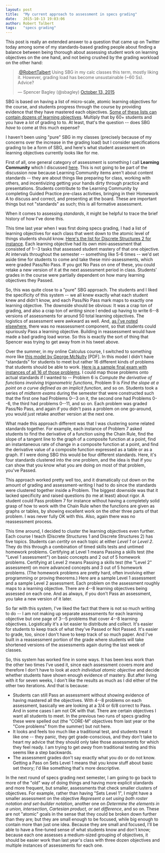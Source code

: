 ```yaml
---
layout: post
title:  "My current approach to assessment in specs grading"
date:   2015-10-13 19:03:06  
author: Robert Talbert
tags: 	"specs grading"
---
```

This post is really an extended answer to a question that came up on Twitter today among some of my standards-based grading people about finding a balance between being thorough about assessing student work on learning objectives on the one hand, and not being crushed by the grading workload on the other hand:

<blockquote class="twitter-tweet" lang="en"><p lang="en" dir="ltr">.<a href="https://twitter.com/RobertTalbert">@RobertTalbert</a> Using SBG in my calc classes this term, mostly liking it. However, grading load has become unsustainable (~60 Ss). Advice?</p>&mdash; Spencer Bagley (@sbagley) <a href="https://twitter.com/sbagley/status/653973040879939584">October 13, 2015</a></blockquote>
<script async src="//platform.twitter.com/widgets.js" charset="utf-8"></script>

SBG is based on having a list of micro-scale, atomic learning objectives for the course, and students progress through the course by providing evidence that they have mastered each objectives. [Some of these lists can contain dozens of learning objectives](https://sbgbeginners.wikispaces.com/Skills+Lists). Multiply that by 60+ students and you have a _lot_ of grading to to. At least, that's the question -- does SBG _have_ to come at this much expense?

I haven't been using "pure" SBG in my classes (precisely because of my concerns over the increase in the grading load) but I consider specifications grading to be a form of SBG, and here's what student assessment on learning objectives currently looks like for me. 

First of all, one general category of assessment is something I call __Learning Community__ which I discussed [here](http://rtalbert.org/blog/2015/why-community-is-now-part-of-my-math-courses/). This is not going to be part of the discussion now because Learning Community items aren't about content standards -- they are about things like preparing for class, working with others, and incentivizing getting your hands dirty through practice and presentations. Students contribute to the Learning Community by completing Guided Practice pre-class activities, bringing in their Homework A to discuss and correct, and presenting at the board. These are important things but not "standards" as such; this is all formative assessment. 

When it comes to assessing _standards_, it might be helpful to trace the brief history of how I've done this. 

This time last year when I was first doing specs grading, I had a list of learning objectives for each class that went down to the atomic level of things students should know. [Here's the list for Discrete Structures 2 for instance](https://gist.github.com/RobertTalbert/00b1103d27c6e00c9b73). Each learning objective had its own mini-assessment that consisted of 1--3 tasks that assessed student mastery of that one objective. At intervals throughout the semester -- something like 5-6 times -- we'd set aside time for students to come and take these mini-assessments, which were graded Pass/No Pass. If you got No Pass on one of these, you could retake a new version of it at the next assessment period in class. Students' grades in the course were partially dependent on how many learning objectives they Passed. 

So, this was quite close to a "pure" SBG approach. The students and I liked the specificity of this system -- we all knew exactly what each student knew and didn't know, and each Pass/No Pass mark maps to exactly one learning objective. The downside should be obvious: It was a crap ton of grading, and also a crap ton of _writing_ since I ended up having to write 6--8 versions of assessments for around 50 total learning objectives. The logistics of assessment were awkward as well. And, [as I've noted elsewhere](http://rtalbert.org/blog/2015/specs-grading-final-exam/), there was no reassessment component, so that students could spuriously Pass a learning objective. Building in reassessment would have made a bad grading load worse. So this is exactly the sort of thing that Spencer was trying to get away from in his tweet above. 

Over the summer, in my online Calculus course, I switched to something more like [this model by George McNulty](http://people.math.sc.edu/mcnulty/142/142syllabus.pdf) [PDF]. In this model I didn't have "standards" for students to meet but rather 16 different kinds of problems that students should be able to work. [Here is a sample final exam with instances of all 16 of those problems](https://www.dropbox.com/s/wmtm3q8zytrkqkv/Final_MTH201SS2015.pdf?dl=0). I could map those problems onto actual standards if I wanted to -- Problem 6 is _Compute the derivative of functions involving trigonometric functions_, Problem 9 is _Find the slope at a point on a curve defined as an implicit function_, and so on. Students took a series of _midterm exams_ during the semester that were constructed such that the first one had Problems 0--3 on it, the second one had Problems 0--6, the third had problems 0--11, and so on. Each problem was graded Pass/No Pass, and again if you didn't pass a problem on one go-around, you would just retake another version at the next one. 

What made this approach different was that I was clustering some related standards together. For example, each instance of Problem 7 asked students to find the derivative of a function using the Chain Rule, find the slope of a tangent line to the graph of a composite function at a point, find an instantaneous rate of change in a composite function at a point, and find the derivative value of a composite function expressed as a table or as a graph. If I were doing SBG this would be four different standards. Here, it's four standards clustered into the one problem, and the idea is that if you can show that you know what you are doing on most of that problem, you've Passed. 

This approach worked pretty well too, and it dramatically cut down on the amount of grading and assessment-writing I had to do since the standards were clustered together inside a Problem. The biggest downside was that it lacked specificity and raised questions (to me at least) about rigor. A student could Pass problem 7 for instance without having a completely solid grasp of how to work with the Chain Rule when the functions are given as graphs or tables, by showing excellent work on the other three parts of that problem. I was never fully OK with this. Also, again there was no reassessment process.

This time around, I decided to cluster the learning objectives even further. Each course I teach (Discrete Structures 1 and Discrete Structures 2) has five topics. Students can _certity_ on each topic at either _Level 1_ or _Level 2_. They do this through a combination of timed skills tests and untimed homework problems. Certifying at Level 1 means Passing a skills test (the "Level 1 assessment") on basic concepts and 2 out of 5 homework problems. Certifying at Level 2 means Passing a skills test (the "Level 2" assessment) on more advanced concepts and 3 out of 5 homework problems. (The homework problems are pretty hard, often involving either programming or proving theorems.) Here are a sample Level 1 assessment and a sample Level 2 assessment. Each problem on the assessment roughly maps to a learning objective. There are 4--8 learning objectives being assessed on each one. And as always, if you don't Pass an assessment, you take a new version of it later. 

So far with this system, I've liked the fact that there is not so much writing to do -- I am not making up separate assessments for each learning objective but one page of 3--5 problems that cover 4--8 learning objectives. Logistically it's a lot easier to distribute and collect. It's easier for students to keep track of what they've Passed or Not Passed. It's easier to grade, too, since I don't have to keep track of so much paper. And I've built in a reassessment portion of the grade where students will take shortened versions of the assessments again during the last week of classes. 

So, this system has worked fine in some ways. It has been less work than the other two times I've used it, since each assessment covers more and therefore I don't have to look at _each individual atomic objective_ and decide whether students have shown enough evidence of mastery. But after living with it for seven weeks, I don't like the results as much as I did either of the other two iterations. And that is because: 

+ Students can still Pass an assessment without showing evidence of having mastered all the objectives. With 4--8 problems on each assessment, basically we are looking at a 3/4 or 6/8 correct to Pass. And in some cases I am not OK with that. There are certain objectives I want all students to meet. In the previous two runs of specs grading these were spelled out (the "CORE-M" objectives from last year or the "Core problems" from the summer) but not here. 
+ It looks and feels too much like a traditional test, and students treat it like one -- they panic, they get grade-conscious, and they don't take to heart my advice that they should only take those assessments for which they feel ready. I am trying to get _away_ from traditional testing and this seems like a step backwards. 
+ The assessment grades don't say exactly what you do or do not know. Getting a Pass on Sets Level 1 means that you know stuff about basic set theory; I'd like something that's more descriptive. 

In the next round of specs grading next semester, I am going to go back to more of the "old" way of doing things and having more explicit standards and more frequent, but smaller, assessments that check smaller clusters of objectives. For example, rather than having "Sets Level 1", I might have a smaller assessment on the objective _Represent a set using both roster notation and set-builder notation_, another one on _Determine the elements in a union, intersection, Cartesian product, or set difference_, and so on. These are not "atomic" goals in the sense that they could be broken down further than they are; but they are small enough to be focused, while big enough to contain more than just one idea. Because they are small and focused, I'll be able to have a fine-tuned sense of what students know and don't know; because each one assesses a medium-sized grouping of objectives, it should be easier work than last year's class with three dozen objectives and multiple instances of assessments for each one. 

